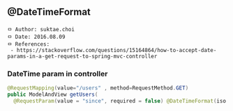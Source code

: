 ## @DateTimeFormat

```
ㅁ Author: suktae.choi
ㅁ Date: 2016.08.09
ㅁ References:
 - https://stackoverflow.com/questions/15164864/how-to-accept-date-params-in-a-get-request-to-spring-mvc-controller
```

### DateTime param in controller
```java
@RequestMapping(value="/users" , method=RequestMethod.GET)
public ModelAndView getUsers(
  @RequestParam(value = "since", required = false) @DateTimeFormat(iso = DateTimeFormat.ISO.DATE_TIME) DateTime since) {
```
